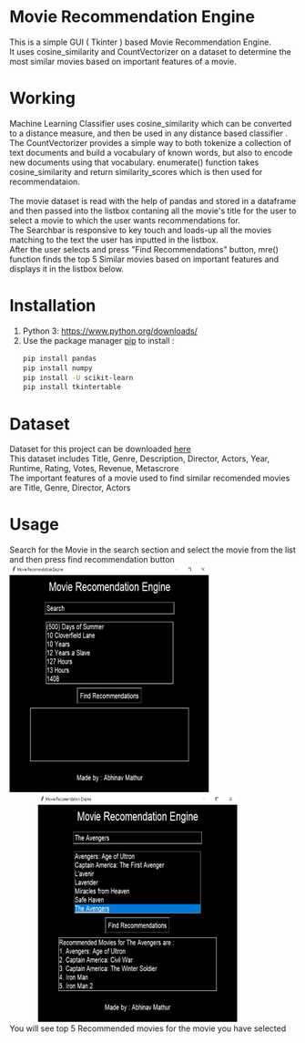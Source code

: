 # Movie Recommendation Engine

This is a simple GUI ( Tkinter ) based Movie Recommendation Engine.<br>
It uses cosine_similarity and CountVectorizer on a dataset to determine the most similar movies based on important features of a movie.

# Working

Machine Learning Classifier uses cosine_similarity which can be converted to a distance measure, and then be used in any distance based classifier .<br>The CountVectorizer provides a simple way to both tokenize a collection of text documents and build a vocabulary of known words, but also to encode new documents using that vocabulary. enumerate() function takes cosine_similarity and return similarity_scores which is then used for recommendataion.<br><br>The movie dataset is read with the help of pandas and stored in a dataframe and then passed into the listbox contaning all the movie's title for the user to select a movie to which the user wants recommendations for.<br>The Searchbar is responsive to key touch and loads-up all the movies matching to the text the user has inputted in the listbox.<br>After the user selects and press "Find Recommendations" button, mre() function finds the top 5 Similar movies based on important features and displays it in the listbox below.

# Installation

1. Python 3: https://www.python.org/downloads/
2. Use the package manager [pip](https://pip.pypa.io/en/stable/) to install :
    ```bash
    pip install pandas
    pip install numpy
    pip install -U scikit-learn
    pip install tkintertable
    ```

# Dataset

Dataset for this project can be downloaded [here](https://www.kaggle.com/PromptCloudHQ/imdb-data)<br>
This dataset includes Title, Genre, Description, Director, Actors, Year, Runtime, Rating, Votes, Revenue, Metascrore<br>
The important features of a movie used to find similar recomended movies are Title, Genre, Director, Actors 

# Usage

Search for the Movie in the search section and select the movie from the list and then press find recommendation button <br><img src="Capture_1.JPG" alt="drawing" style="width:350px; height: 400px"/> <img src="Capture_2.JPG" alt="drawing" style="width:350px; height: 400px; margin-left:50px;"/><br>You will see top 5 Recommended movies for the movie you have selected